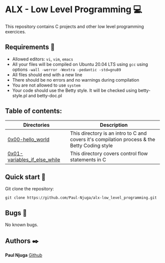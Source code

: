 # ALX - Low Level Programming :computer:
This repository contains C projects and other low level programming exercices.

## Requirements :bookmark_tabs:
* Allowed editors: ```vi```, ```vim```, ```emacs```
* All your files will be compiled on Ubuntu 20.04 LTS using ```gcc``` using options ```-wall -werror -Wextra -pedantic -std=gnu89```
* All files should end with a new line
* There should be no errors and no warnings during compilation
* You are not allowed to use ```system```
* Your code should use the Betty style. It will be checked using betty-style.pl and betty-doc.pl

## Table of contents:
Directories | Description
----------- | -----------
[0x00-hello_world](./0x00-hello_world) | This directory is an intro to C and covers it's compilation process & the Betty Coding style
[0x01-variables_if_else_while](./0x01-variables_if_else_while) | This directory covers control flow statements in C

## Quick start :runner:
Git clone the repository:

```
git clone https://github.com/Paul-Njuga/alx-low_level_programming.git
```

## Bugs :loudspeaker:
No known bugs.


## Authors :black_nib:
**Paul Njuga** [Github](https://github.com/Paul-Njuga)

